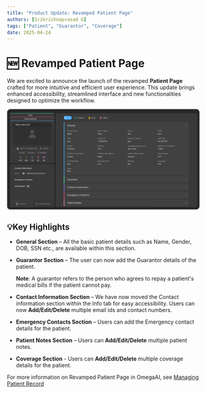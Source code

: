 ```yaml
---
title: "Product Update: Revamped Patient Page"
authors: [Srikrishnaprasad G]
tags: ["Patient", "Guarantor", "Coverage"]
date: 2025-04-24
---
```


# 🆕 Revamped Patient Page 

We are excited to announce the launch of the revamped **Patient Page** crafted for more intuitive and efficient user experience. This update brings enhanced accessibility, streamlined interface and new functionalities designed to optimize the workflow.

![Revamped Patient Page](./Images/PatientRecordblog1.png)



## 💡**Key Highlights**  

- **General Section** – All the basic patient details such as Name, Gender, DOB, SSN etc., are available within this section.  

- **Guarantor Section** – The user can now add the Guarantor details of the patient. 

    **Note**: A guarantor refers to the person who agrees to repay a patient's medical bills if the patient cannot pay.

- **Contact Information Section** – We have now moved the Contact information section within the Info tab for easy accessibility. Users can now **Add/Edit/Delete** multiple email ids and contact numbers.

- **Emergency Contacts Section** – Users can add the Emergency contact details for the patient​.

- **Patient Notes Section** – Users can **Add/Edit/Delete** multiple patient notes​. 

- **Coverage Section** - Users can **Add/Edit/Delete** multiple coverage details for the patient.

For more information on Revamped Patient Page in OmegaAI, see [Managing Patient Record](/docs/Advanced-Topics/managing_patient_record)
